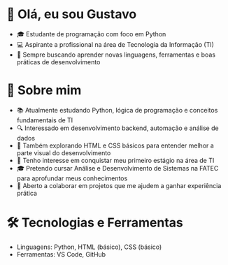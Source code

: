 # 👋 Olá, eu sou Gustavo

- 🎓 Estudante de programação com foco em Python
- 💻 Aspirante a profissional na área de Tecnologia da Informação (TI)
- 🚀 Sempre buscando aprender novas linguagens, ferramentas e boas práticas de desenvolvimento

# 🚀 Sobre mim

- 📚 Atualmente estudando Python, lógica de programação e conceitos fundamentais de TI
- 🔍 Interessado em desenvolvimento backend, automação e análise de dados
- 🌱 Também explorando HTML e CSS básicos para entender melhor a parte visual do desenvolvimento
- 🎯 Tenho interesse em conquistar meu primeiro estágio na área de TI
- 🎓 Pretendo cursar Análise e Desenvolvimento de Sistemas na FATEC para aprofundar meus conhecimentos
- 🤝 Aberto a colaborar em projetos que me ajudem a ganhar experiência prática

# 🛠️ Tecnologias e Ferramentas

- Linguagens: Python, HTML (básico), CSS (básico)
- Ferramentas: VS Code, GitHub
